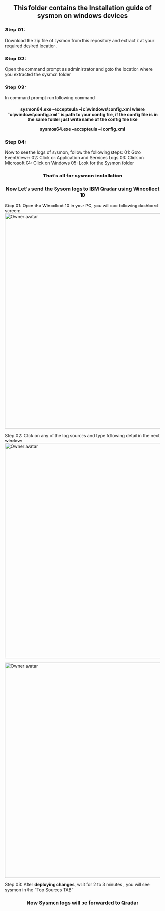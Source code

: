<h2 align="center">
This folder contains the Installation guide of sysmon on windows devices
</h2>

<h3 align= "Left">
Step 01:
</h3>
Download the zip file of sysmon from this repository and extract it at your required desired location.

<h3 align= "Left">
Step 02:
</h3>
Open the command prompt as administrator and goto the location where you extracted the sysmon folder

<h3 align= "Left">
Step 03:
</h3>
In command prompt run following command
<h4 align= "center">
sysmon64.exe –accepteula –i c:\windows\config.xml   
 where "c:\windows\config.xml" is path to your config file,
  if the config file is in the same folder just write name of
  the config file like

  sysmon64.exe –accepteula –i config.xml
</h4>

<h3 align= "Left">
Step 04:
</h3>
Now to see the logs of sysmon, follow the following steps:
01: Goto EventViewer
02: Click on Application and Services Logs
03: Click on Microsoft
04: Click on Windows 
05: Look for the Sysmon folder

<h3 align= "Center">
That's all for sysmon installation
</h3>

<h3 align= "Center">
Now Let's send the Sysom logs to IBM Qradar using Wincollect 10
</h3>
Step 01: Open the Wincollect 10 in your PC, you will see following dashbord screen:
 <img width="700" class="avatar mr-2 d-none d-md-block" alt="Owner avatar" src="https://github.com/mehtab-hashim/IBM-Qradar/assets/95371702/903d9acc-c8f4-4652-8273-0433add179b6">

 Step 02: Click on any of the log sources and type following detail in the next window:
 <img width="700" class="avatar mr-2 d-none d-md-block" alt="Owner avatar" src="https://github.com/mehtab-hashim/IBM-Qradar/assets/95371702/6f12558b-6642-4f2c-9720-cac94473959a">


 <img width="700" class="avatar mr-2 d-none d-md-block" alt="Owner avatar" src="https://github.com/mehtab-hashim/IBM-Qradar/assets/95371702/a1034a49-599a-4788-9c2a-2cd895012be3">

 Step 03: After **deploying changes**, wait for 2 to 3 minutes , you will see sysmon in the “Top Sources TAB”   
 <h3 align= "Center">
Now Sysmon logs will be forwarded to Qradar
</h3>


